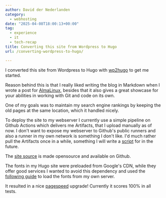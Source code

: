```yaml
---
author: David der Nederlanden
category:
  - webhosting
date: "2025-04-08T18:00:13+00:00"
tag:
  - experience
  - it
  - tech-recap
title: Converting this site from Wordpress to Hugo
url: /converting-wordpress-to-hugo/

---
```

I converted this site from Wordpress to Hugo with [wp2hugo](https://github.com/ashishb/wp2hugo) to get me started.

Reason behind this is that I really liked writing the blog in Markdown when I wrote a post for [AlmaLinux](https://almalinux.org/blog/2024-06-05-how-elevate-supports-business-needs/), besides that it also gives a great showcase for your abilities in working with Git and code on its own.

One of my goals was to maintain my search engine rankings by keeping the old pages at the same location, which it handled nicely.

To deploy the site to my webserver I currently use a simple pipeline on Github Actions which delivers me Artifacts, that I upload manually as of now.
I don't want to expose my webserver to Github's public runners and also a runner in my own network is something I don't like.
I'd much rather pull the Artifacts once in a while, something I will write a [script](https://github.com/randommen96/hugo-artifact-deploy) for in the future.

The [site source](https://github.com/randommen96/itty.nl) is made opensource and available on Github.

The fonts in my Hugo site were preloaded from Google's CDN, while they offer good services I wanted to avoid this dependency and used the [following guide](https://rednafi.com/misc/self_hosted_google_fonts_in_hugo/) to load the fonts from my own server.

It resulted in a nice [pagespeed](https://pagespeed.web.dev/analysis?url=https%3A%2F%2Fitty.nl%2F) upgrade! Currently it scores 100% in all tests.

